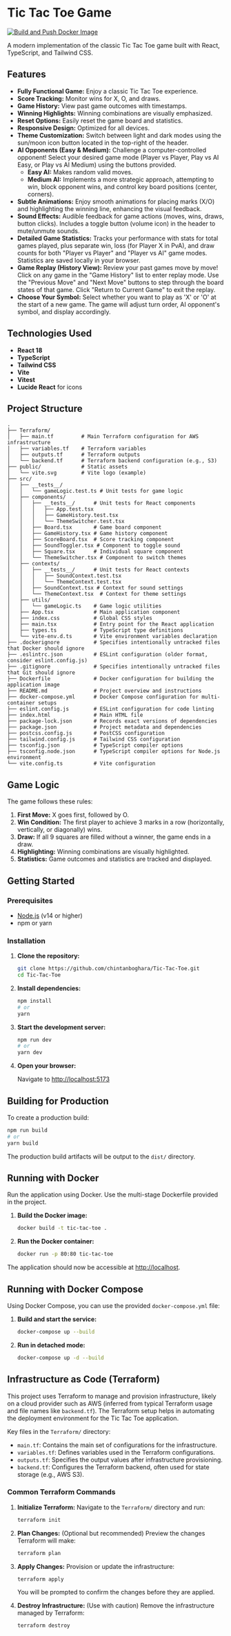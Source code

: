 # Tic Tac Toe Game

[![Build and Push Docker Image](https://github.com/chintanboghara/Tic-Tac-Toe/actions/workflows/docker-publish.yml/badge.svg?branch=main)](https://github.com/chintanboghara/Tic-Tac-Toe/actions/workflows/docker-publish.yml)

A modern implementation of the classic Tic Tac Toe game built with React, TypeScript, and Tailwind CSS.

## Features

- **Fully Functional Game:** Enjoy a classic Tic Tac Toe experience.
- **Score Tracking:** Monitor wins for X, O, and draws.
- **Game History:** View past game outcomes with timestamps.
- **Winning Highlights:** Winning combinations are visually emphasized.
- **Reset Options:** Easily reset the game board and statistics.
- **Responsive Design:** Optimized for all devices.
- **Theme Customization:** Switch between light and dark modes using the sun/moon icon button located in the top-right of the header.
- **AI Opponents (Easy & Medium):** Challenge a computer-controlled opponent! Select your desired game mode (Player vs Player, Play vs AI Easy, or Play vs AI Medium) using the buttons provided.
  - **Easy AI:** Makes random valid moves.
  - **Medium AI:** Implements a more strategic approach, attempting to win, block opponent wins, and control key board positions (center, corners).
- **Subtle Animations:** Enjoy smooth animations for placing marks (X/O) and highlighting the winning line, enhancing the visual feedback.
- **Sound Effects:** Audible feedback for game actions (moves, wins, draws, button clicks). Includes a toggle button (volume icon) in the header to mute/unmute sounds.
- **Detailed Game Statistics:** Tracks your performance with stats for total games played, plus separate win, loss (for Player X in PvA), and draw counts for both "Player vs Player" and "Player vs AI" game modes. Statistics are saved locally in your browser.
- **Game Replay (History View):** Review your past games move by move! Click on any game in the "Game History" list to enter replay mode. Use the "Previous Move" and "Next Move" buttons to step through the board states of that game. Click "Return to Current Game" to exit the replay.
- **Choose Your Symbol:** Select whether you want to play as 'X' or 'O' at the start of a new game. The game will adjust turn order, AI opponent's symbol, and display accordingly.

## Technologies Used

- **React 18**
- **TypeScript**
- **Tailwind CSS**
- **Vite**
- **Vitest**
- **Lucide React** for icons

## Project Structure

```plaintext
.
├── Terraform/
│   ├── main.tf         # Main Terraform configuration for AWS infrastructure
│   ├── variables.tf    # Terraform variables
│   ├── outputs.tf      # Terraform outputs
│   └── backend.tf      # Terraform backend configuration (e.g., S3)
├── public/             # Static assets
│   └── vite.svg        # Vite logo (example)
├── src/
│   ├── __tests__/
│   │   └── gameLogic.test.ts # Unit tests for game logic
│   ├── components/
│   │   ├── __tests__/      # Unit tests for React components
│   │   │   ├── App.test.tsx
│   │   │   ├── GameHistory.test.tsx
│   │   │   └── ThemeSwitcher.test.tsx
│   │   ├── Board.tsx       # Game board component
│   │   ├── GameHistory.tsx # Game history component
│   │   ├── ScoreBoard.tsx  # Score tracking component
│   │   ├── SoundToggler.tsx # Component to toggle sound
│   │   ├── Square.tsx      # Individual square component
│   │   └── ThemeSwitcher.tsx # Component to switch themes
│   ├── contexts/
│   │   ├── __tests__/      # Unit tests for React contexts
│   │   │   ├── SoundContext.test.tsx
│   │   │   └── ThemeContext.test.tsx
│   │   ├── SoundContext.tsx # Context for sound settings
│   │   └── ThemeContext.tsx  # Context for theme settings
│   ├── utils/
│   │   └── gameLogic.ts    # Game logic utilities
│   ├── App.tsx             # Main application component
│   ├── index.css           # Global CSS styles
│   ├── main.tsx            # Entry point for the React application
│   ├── types.ts            # TypeScript type definitions
│   └── vite-env.d.ts       # Vite environment variables declaration
├── .dockerignore           # Specifies intentionally untracked files that Docker should ignore
├── .eslintrc.json          # ESLint configuration (older format, consider eslint.config.js)
├── .gitignore              # Specifies intentionally untracked files that Git should ignore
├── Dockerfile              # Docker configuration for building the application image
├── README.md               # Project overview and instructions
├── docker-compose.yml      # Docker Compose configuration for multi-container setups
├── eslint.config.js        # ESLint configuration for code linting
├── index.html              # Main HTML file
├── package-lock.json       # Records exact versions of dependencies
├── package.json            # Project metadata and dependencies
├── postcss.config.js       # PostCSS configuration
├── tailwind.config.js      # Tailwind CSS configuration
├── tsconfig.json           # TypeScript compiler options
├── tsconfig.node.json      # TypeScript compiler options for Node.js environment
└── vite.config.ts          # Vite configuration
```

## Game Logic

The game follows these rules:

1. **First Move:** X goes first, followed by O.
2. **Win Condition:** The first player to achieve 3 marks in a row (horizontally, vertically, or diagonally) wins.
3. **Draw:** If all 9 squares are filled without a winner, the game ends in a draw.
4. **Highlighting:** Winning combinations are visually highlighted.
5. **Statistics:** Game outcomes and statistics are tracked and displayed.

## Getting Started

### Prerequisites

- [Node.js](https://nodejs.org/) (v14 or higher)
- npm or yarn

### Installation

1. **Clone the repository:**

   ```bash
   git clone https://github.com/chintanboghara/Tic-Tac-Toe.git
   cd Tic-Tac-Toe
   ```

2. **Install dependencies:**

   ```bash
   npm install
   # or
   yarn
   ```

3. **Start the development server:**

   ```bash
   npm run dev
   # or
   yarn dev
   ```

4. **Open your browser:**

   Navigate to [http://localhost:5173](http://localhost:5173)

## Building for Production

To create a production build:

```bash
npm run build
# or
yarn build
```

The production build artifacts will be output to the `dist/` directory.

## Running with Docker

Run the application using Docker. Use the multi-stage Dockerfile provided in the project.

1. **Build the Docker image:**

   ```bash
   docker build -t tic-tac-toe .
   ```

2. **Run the Docker container:**

   ```bash
   docker run -p 80:80 tic-tac-toe
   ```

The application should now be accessible at [http://localhost](http://localhost).

## Running with Docker Compose

Using Docker Compose, you can use the provided `docker-compose.yml` file:

1. **Build and start the service:**

   ```bash
   docker-compose up --build
   ```

2. **Run in detached mode:**

   ```bash
   docker-compose up -d --build
   ```

## Infrastructure as Code (Terraform)

This project uses Terraform to manage and provision infrastructure, likely on a cloud provider such as AWS (inferred from typical Terraform usage and file names like `backend.tf`). The Terraform setup helps in automating the deployment environment for the Tic Tac Toe application.

Key files in the `Terraform/` directory:
- `main.tf`: Contains the main set of configurations for the infrastructure.
- `variables.tf`: Defines variables used in the Terraform configurations.
- `outputs.tf`: Specifies the output values after infrastructure provisioning.
- `backend.tf`: Configures the Terraform backend, often used for state storage (e.g., AWS S3).

### Common Terraform Commands

1.  **Initialize Terraform:**
    Navigate to the `Terraform/` directory and run:
    ```bash
    terraform init
    ```

2.  **Plan Changes:**
    (Optional but recommended) Preview the changes Terraform will make:
    ```bash
    terraform plan
    ```

3.  **Apply Changes:**
    Provision or update the infrastructure:
    ```bash
    terraform apply
    ```
    You will be prompted to confirm the changes before they are applied.

4.  **Destroy Infrastructure:**
    (Use with caution) Remove the infrastructure managed by Terraform:
    ```bash
    terraform destroy
    ```
